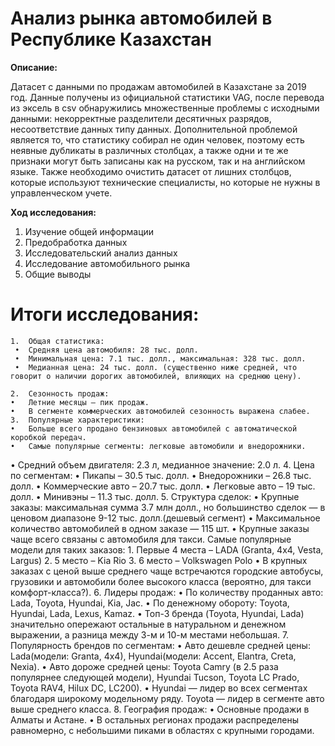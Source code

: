 # Анализ рынка автомобилей в Республике Казахстан

**Описание:**

Датасет с данными по продажам автомобилей в Казахстане за 2019 год. Данные получены из официальной статистики VAG, после перевода из эксель в csv обнаружились множественные проблемы с исходными данными: некорректные разделители десятичных разрядов, несоответствие данных типу данных. Дополнительной проблемой является то, что статистику собирал не один человек, поэтому есть неявные дубликаты в различных столбцах, а также одни и те же признаки могут быть записаны как на русском, так и на английском языке. Также необходимо очистить датасет от лишних столбцов, которые используют технические специалисты, но которые не нужны в управленческом учете.

**Ход исследования:**

1. Изучение общей информации
2. Предобработка данных
3. Исследовательский анализ данных
4. Исследование автомобильного рынка 
5. Общие выводы

# Итоги исследования:

	1.	Общая статистика:
	 •	Средняя цена автомобиля: 28 тыс. долл.
	 •	Минимальная цена: 7.1 тыс. долл., максимальная: 328 тыс. долл.
	 •	Медианная цена: 24 тыс. долл. (существенно ниже средней, что говорит о наличии дорогих автомобилей, влияющих на среднюю цену).
	
	2.	Сезонность продаж:
	•	Летние месяцы — пик продаж.
	•	В сегменте коммерческих автомобилей сезонность выражена слабее.
	3.	Популярные характеристики:
	•	Больше всего продано бензиновых автомобилей с автоматической коробкой передач.
	•	Самые популярные сегменты: легковые автомобили и внедорожники.
  •	Средний объем двигателя: 2.3 л, медианное значение: 2.0 л.
	4.	Цена по сегментам:
	•	Пикапы – 30.5 тыс. долл.
	•	Внедорожники – 26.8 тыс. долл.
	•	Коммерческие авто – 20.7 тыс. долл.
	•	Легковые авто – 19 тыс. долл.
	•	Минивэны – 11.3 тыс. долл.
	5.	Структура сделок:
	•	Крупные заказы: максимальная сумма 3.7 млн долл., но большинство сделок — в ценовом диапазоне 9-12 тыс. долл.(дешевый сегмент)
	•	Максимальное количество автомобилей в одном заказе — 115 шт.
	•	Крупные заказы чаще всего связаны с автомобиля для такси. Самые популярные модели для таких заказов:
	1.	Первые 4 места – LADA (Granta, 4x4, Vesta, Largus)
	2.	5 место – Kia Rio 
	3.	6 место – Volkswagen Polo
	•	В крупных заказах с ценой выше среднего чаще встречаются городские автобусы, грузовики и автомобили более высокого класса (вероятно, для такси комфорт-класса?).
	6.	Лидеры продаж:
	•	По количеству проданных авто: Lada, Toyota, Hyundai, Kia, Jac.
	•	По денежному обороту: Toyota, Hyundai, Lada, Lexus, Kamaz.
	•	Топ-3 бренда (Toyota, Hyundai, Lada) значительно опережают остальные в натуральном и денежном выражении, а разница между 3-м и 10-м местами небольшая.
	7.	Популярность брендов по сегментам:
	•	Авто дешевле средней цены: Lada(модели: Granta, 4x4), Hyundai(модели: Accent, Elantra, Creta, Nexia).
	•	Авто дороже средней цены: Toyota Camry (в 2.5 раза популярнее следующей модели), Hyundai Tucson, Toyota LC Prado, Toyota RAV4, Hilux DC, LC200).
	•	Hyundai — лидер во всех сегментах благодаря широкому модельному ряду. Toyota — лидер в сегменте авто выше среднего класса.
	8.	География продаж:
	•	Основные продажи в Алматы и Астане.
	•	В остальных регионах продажи распределены равномерно, с небольшими пиками в областях с крупными городами.

